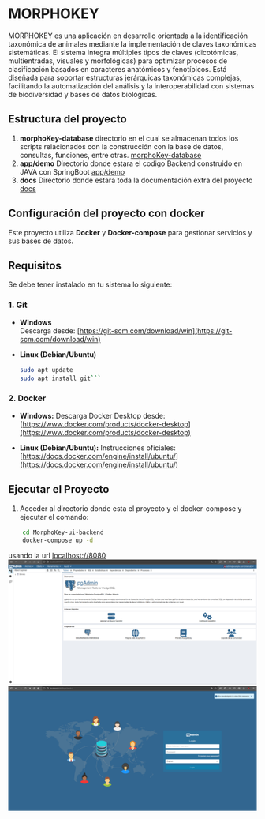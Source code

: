 # MORPHOKEY
MORPHOKEY es una aplicación en desarrollo orientada a la identificación taxonómica de animales mediante la implementación de claves taxonómicas sistemáticas. El sistema integra múltiples tipos de claves (dicotómicas, multientradas, visuales y morfológicas) para optimizar procesos de clasificación basados en caracteres anatómicos y fenotípicos. Está diseñada para soportar estructuras jerárquicas taxonómicas complejas, facilitando la automatización del análisis y la interoperabilidad con sistemas de biodiversidad y bases de datos biológicas.

## Estructura del proyecto
1. **morphoKey-database**
    directorio en el cual se almacenan todos los scripts relacionados con la construcción con la base de datos, consultas, funciones, entre otras.
    [morphoKey-database](https://github.com/Luis-For/MorphoKey-ui-backend/tree/main/morphoKey-database)
2. **app/demo**
    Directorio donde estara el codigo Backend construido en JAVA con SpringBoot
   [app/demo](https://github.com/Luis-For/MorphoKey-ui-backend/tree/main/app/demo)
3. **docs**
    Directorio donde estara toda la documentación extra del proyecto
    [docs](https://github.com/Luis-For/MorphoKey-ui-backend/tree/main/docs)

## Configuración del proyecto con docker
Este proyecto utiliza **Docker** y **Docker-compose** para gestionar servicios y sus bases de datos.

## Requisitos
Se debe tener instalado en tu sistema lo siguiente:

### 1. Git

- **Windows**  
  Descarga desde: [https://git-scm.com/download/win](https://git-scm.com/download/win)

- **Linux (Debian/Ubuntu)**  
  ```bash
  sudo apt update
  sudo apt install git``` 

### 2. Docker
- **Windows:**
Descarga Docker Desktop desde:[https://www.docker.com/products/docker-desktop](https://www.docker.com/products/docker-desktop)

- **Linux (Debian/Ubuntu):**
Instrucciones oficiales: [https://docs.docker.com/engine/install/ubuntu/](https://docs.docker.com/engine/install/ubuntu/)

## Ejecutar el Proyecto
1. Acceder al directorio donde esta el proyecto y el docker-compose y ejecutar el comando:
```bash 
    cd MorphoKey-ui-backend 
    docker-compose up -d
```
usando la url [localhost://8080](localhost://8080)
![Login](docs/images/captura_pgadmin_home_localhost.png)
![Home](docs/images/captura_pgadmin_localhost.png)